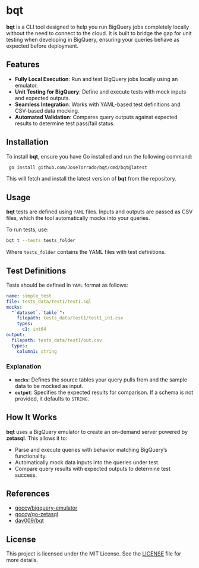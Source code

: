 # bqt

**bqt** is a CLI tool designed to help you run BigQuery jobs completely locally without the need to connect to the cloud. It is built to bridge the gap for unit testing when developing in BigQuery, ensuring your queries behave as expected before deployment.

## Features

- **Fully Local Execution**: Run and test BigQuery jobs locally using an emulator.
- **Unit Testing for BigQuery**: Define and execute tests with mock inputs and expected outputs.
- **Seamless Integration**: Works with YAML-based test definitions and CSV-based data mocking.
- **Automated Validation**: Compares query outputs against expected results to determine test pass/fail status.

## Installation

To install **bqt**, ensure you have Go installed and run the following command:

```bash
 go install github.com/JoseTorrado/bqt/cmd/bqt@latest
```

This will fetch and install the latest version of **bqt** from the repository.

## Usage

**bqt** tests are defined using `YAML` files. Inputs and outputs are passed as CSV files, which the tool automatically mocks into your queries.

To run tests, use:

```bash
bqt t --tests tests_folder
```

Where `tests_folder` contains the YAML files with test definitions.

## Test Definitions

Tests should be defined in `YAML` format as follows:

```yaml
name: simple_test
file: tests_data/test1/test1.sql
mocks:
  "`dataset`.`table`":
    filepath: tests_data/test1/test1_in1.csv
    types:
      c1: int64
output:
  filepath: tests_data/test1/out.csv
  types:
    column1: string
```

### Explanation
- **`mocks`**: Defines the source tables your query pulls from and the sample data to be mocked as input.
- **`output`**: Specifies the expected results for comparison. If a schema is not provided, it defaults to `STRING`.

## How It Works

**bqt** uses a BigQuery emulator to create an on-demand server powered by **zetasql**. This allows it to:

- Parse and execute queries with behavior matching BigQuery’s functionality.
- Automatically mock data inputs into the queries under test.
- Compare query results with expected outputs to determine test success.

## References
- [goccy/bigquery-emulator](https://github.com/goccy/bigquery-emulator)
- [goccy/go-zetasql](https://github.com/goccy/go-zetasql)
- [dav009/bqt](https://github.com/dav009/bqt)

## License

This project is licensed under the MIT License. See the [LICENSE](https://github.com/JoseTorrado/bqt/blob/main/LICENSE) file for more details.

